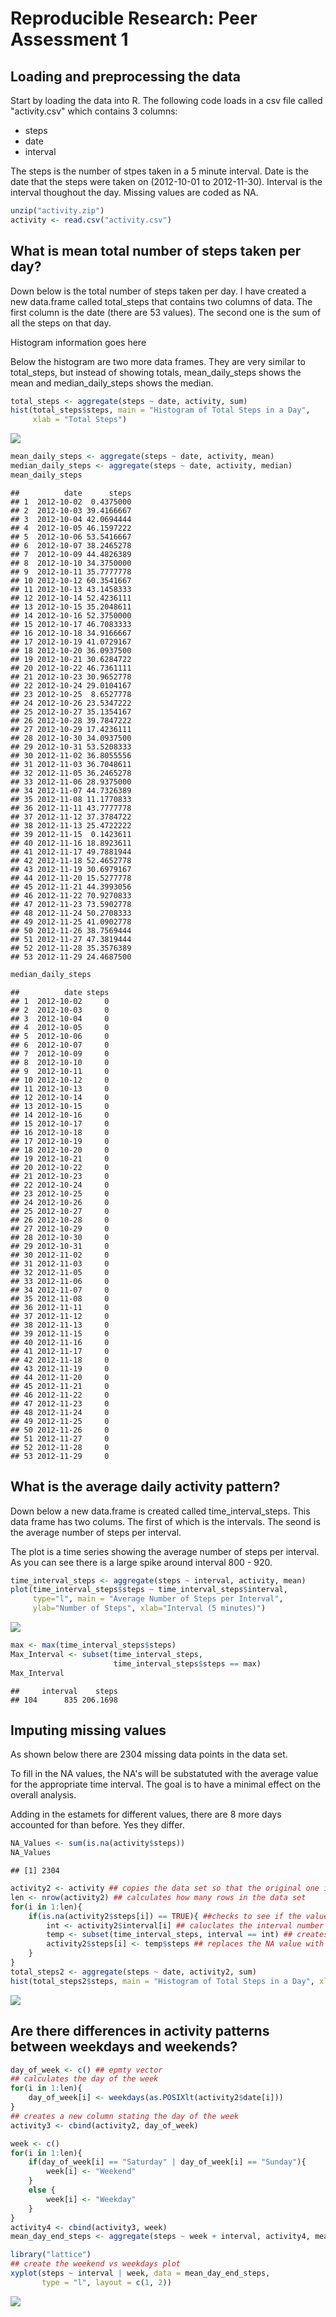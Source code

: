# Reproducible Research: Peer Assessment 1


## Loading and preprocessing the data
Start by loading the data into R.  The following code loads in a csv file called "activity.csv" which contains 3 columns:

- steps
- date
- interval

The steps is the number of stpes taken in a 5 minute interval.  Date is the date that the steps were taken on (2012-10-01 to 2012-11-30).  Interval is the interval thoughout the day.  Missing values are coded as NA.


```r
unzip("activity.zip")
activity <- read.csv("activity.csv")
```


## What is mean total number of steps taken per day?

Down below is the total number of steps taken per day.  I have created a new data.frame called total_steps that contains two columns of data.  The first column is the date (there are 53 values).  The second one is the sum of all the steps on that day.

Histogram information goes here

Below the histogram are two more data frames.  They are very similar to total_steps, but instead of showing totals, mean_daily_steps shows the mean and median_daily_steps shows the median.


```r
total_steps <- aggregate(steps ~ date, activity, sum)
hist(total_steps$steps, main = "Histogram of Total Steps in a Day", 
     xlab = "Total Steps")
```

![](PA1_template_files/figure-html/unnamed-chunk-2-1.png) 

```r
mean_daily_steps <- aggregate(steps ~ date, activity, mean)
median_daily_steps <- aggregate(steps ~ date, activity, median)
mean_daily_steps
```

```
##          date      steps
## 1  2012-10-02  0.4375000
## 2  2012-10-03 39.4166667
## 3  2012-10-04 42.0694444
## 4  2012-10-05 46.1597222
## 5  2012-10-06 53.5416667
## 6  2012-10-07 38.2465278
## 7  2012-10-09 44.4826389
## 8  2012-10-10 34.3750000
## 9  2012-10-11 35.7777778
## 10 2012-10-12 60.3541667
## 11 2012-10-13 43.1458333
## 12 2012-10-14 52.4236111
## 13 2012-10-15 35.2048611
## 14 2012-10-16 52.3750000
## 15 2012-10-17 46.7083333
## 16 2012-10-18 34.9166667
## 17 2012-10-19 41.0729167
## 18 2012-10-20 36.0937500
## 19 2012-10-21 30.6284722
## 20 2012-10-22 46.7361111
## 21 2012-10-23 30.9652778
## 22 2012-10-24 29.0104167
## 23 2012-10-25  8.6527778
## 24 2012-10-26 23.5347222
## 25 2012-10-27 35.1354167
## 26 2012-10-28 39.7847222
## 27 2012-10-29 17.4236111
## 28 2012-10-30 34.0937500
## 29 2012-10-31 53.5208333
## 30 2012-11-02 36.8055556
## 31 2012-11-03 36.7048611
## 32 2012-11-05 36.2465278
## 33 2012-11-06 28.9375000
## 34 2012-11-07 44.7326389
## 35 2012-11-08 11.1770833
## 36 2012-11-11 43.7777778
## 37 2012-11-12 37.3784722
## 38 2012-11-13 25.4722222
## 39 2012-11-15  0.1423611
## 40 2012-11-16 18.8923611
## 41 2012-11-17 49.7881944
## 42 2012-11-18 52.4652778
## 43 2012-11-19 30.6979167
## 44 2012-11-20 15.5277778
## 45 2012-11-21 44.3993056
## 46 2012-11-22 70.9270833
## 47 2012-11-23 73.5902778
## 48 2012-11-24 50.2708333
## 49 2012-11-25 41.0902778
## 50 2012-11-26 38.7569444
## 51 2012-11-27 47.3819444
## 52 2012-11-28 35.3576389
## 53 2012-11-29 24.4687500
```

```r
median_daily_steps
```

```
##          date steps
## 1  2012-10-02     0
## 2  2012-10-03     0
## 3  2012-10-04     0
## 4  2012-10-05     0
## 5  2012-10-06     0
## 6  2012-10-07     0
## 7  2012-10-09     0
## 8  2012-10-10     0
## 9  2012-10-11     0
## 10 2012-10-12     0
## 11 2012-10-13     0
## 12 2012-10-14     0
## 13 2012-10-15     0
## 14 2012-10-16     0
## 15 2012-10-17     0
## 16 2012-10-18     0
## 17 2012-10-19     0
## 18 2012-10-20     0
## 19 2012-10-21     0
## 20 2012-10-22     0
## 21 2012-10-23     0
## 22 2012-10-24     0
## 23 2012-10-25     0
## 24 2012-10-26     0
## 25 2012-10-27     0
## 26 2012-10-28     0
## 27 2012-10-29     0
## 28 2012-10-30     0
## 29 2012-10-31     0
## 30 2012-11-02     0
## 31 2012-11-03     0
## 32 2012-11-05     0
## 33 2012-11-06     0
## 34 2012-11-07     0
## 35 2012-11-08     0
## 36 2012-11-11     0
## 37 2012-11-12     0
## 38 2012-11-13     0
## 39 2012-11-15     0
## 40 2012-11-16     0
## 41 2012-11-17     0
## 42 2012-11-18     0
## 43 2012-11-19     0
## 44 2012-11-20     0
## 45 2012-11-21     0
## 46 2012-11-22     0
## 47 2012-11-23     0
## 48 2012-11-24     0
## 49 2012-11-25     0
## 50 2012-11-26     0
## 51 2012-11-27     0
## 52 2012-11-28     0
## 53 2012-11-29     0
```

## What is the average daily activity pattern?

Down below a new data.frame is created called time_interval_steps.  This data frame has two colums.  The first of which is the intervals.  The seond is the average number of steps per interval.

The plot is a time series showing the average number of steps per interval.  As you can see there is a large spike around interval 800 - 920.


```r
time_interval_steps <- aggregate(steps ~ interval, activity, mean)
plot(time_interval_steps$steps ~ time_interval_steps$interval, 
     type="l", main = "Average Number of Steps per Interval", 
     ylab="Number of Steps", xlab="Interval (5 minutes)")
```

![](PA1_template_files/figure-html/unnamed-chunk-3-1.png) 

```r
max <- max(time_interval_steps$steps)
Max_Interval <- subset(time_interval_steps, 
                       time_interval_steps$steps == max)
Max_Interval
```

```
##     interval    steps
## 104      835 206.1698
```


## Imputing missing values

As shown below there are 2304 missing data points in the data set.

To fill in the NA values, the NA's will be substatuted with the average value for the appropriate time interval.  The goal is to have a minimal effect on the overall analysis.

Adding in the estamets for different values, there are 8 more days accounted for than before. Yes they differ.


```r
NA_Values <- sum(is.na(activity$steps))
NA_Values
```

```
## [1] 2304
```

```r
activity2 <- activity ## copies the data set so that the original one is not modified
len <- nrow(activity2) ## calculates how many rows in the data set
for(i in 1:len){
    if(is.na(activity2$steps[i]) == TRUE){ ##checks to see if the value is missing
        int <- activity2$interval[i] ## caluclates the interval number
        temp <- subset(time_interval_steps, interval == int) ## creates a temporary data frame that has been subseted to the single interval value needed
        activity2$steps[i] <- temp$steps ## replaces the NA value with the average
    }
}
total_steps2 <- aggregate(steps ~ date, activity2, sum)
hist(total_steps2$steps, main = "Histogram of Total Steps in a Day", xlab = "Total Steps")
```

![](PA1_template_files/figure-html/unnamed-chunk-4-1.png) 

## Are there differences in activity patterns between weekdays and weekends?




```r
day_of_week <- c() ## epmty vector
## calculates the day of the week
for(i in 1:len){
    day_of_week[i] <- weekdays(as.POSIXlt(activity2$date[i]))
}
## creates a new column stating the day of the week
activity3 <- cbind(activity2, day_of_week)

week <- c()
for(i in 1:len){
    if(day_of_week[i] == "Saturday" | day_of_week[i] == "Sunday"){
        week[i] <- "Weekend"
    }
    else {
        week[i] <- "Weekday"
    }
}
activity4 <- cbind(activity3, week)
mean_day_end_steps <- aggregate(steps ~ week + interval, activity4, mean)

library("lattice")
## create the weekend vs weekdays plot
xyplot(steps ~ interval | week, data = mean_day_end_steps, 
       type = "l", layout = c(1, 2))
```

![](PA1_template_files/figure-html/unnamed-chunk-5-1.png) 
